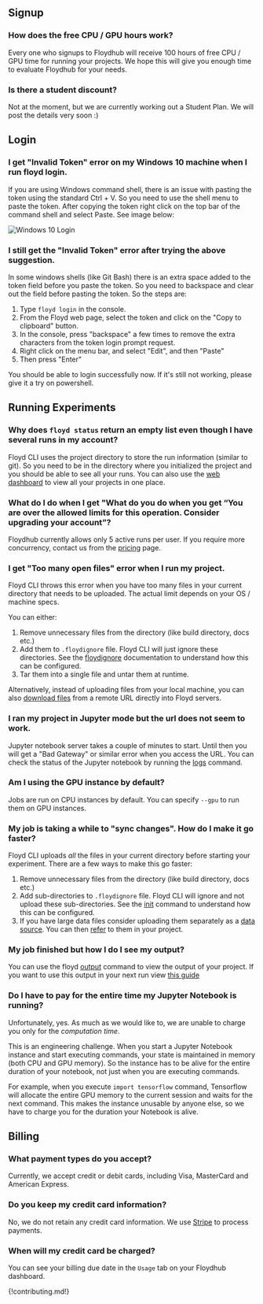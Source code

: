 ## Signup

### How does the free CPU / GPU hours work?

Every one who signups to Floydhub will receive 100 hours of free CPU / GPU time for running 
your projects. We hope this will give you enough time to evaluate Floydhub for your needs.

### Is there a student discount?

Not at the moment, but we are currently working out a Student Plan. We will post the details 
very soon :)



## Login

### I get "Invalid Token" error on my Windows 10 machine when I run floyd login.

If you are using Windows command shell, there is an issue with pasting the token using the 
standard Ctrl + V. So you need to use the shell menu to paste the token. After copying the 
token right click on the top bar of the command shell and select Paste. See image below:

![Windows 10 Login](../img/login_win_10.jpg)


### I still get the "Invalid Token" error after trying the above suggestion.

In some windows shells (like Git Bash) there is an extra space added to the token field
before you paste the token. So you need to backspace and clear out the field before pasting 
the token. So the steps are:

1. Type `floyd login` in the console.
2. From the Floyd web page, select the token and click on the "Copy to clipboard" button.
3. In the console, press "backspace" a few times to remove the extra characters from the token login prompt request.
4. Right click on the menu bar, and select "Edit", and then "Paste"
5. Then press "Enter"

You should be able to login successfully now. If it's still not working, please give it a try on powershell.

## Running Experiments

### Why does `floyd status` return an empty list even though I have several runs in my account?

Floyd CLI uses the project directory to store the run information (similar to git). So you need 
to be in the directory where you initialized the project and you should be able to see all your 
runs. You can also use the [web dashboard](https://www.floydhub.com/experiments) to view all your 
projects in one place.


### What do I do when I get "What do you do when you get “You are over the allowed limits for this operation. Consider upgrading your account”?

Floydhub currently allows only 5 active runs per user. If you require more concurrency, contact 
us from the [pricing](https://www.floydhub.com/pricing) page.


### I get "Too many open files" error when I run my project.

Floyd CLI throws this error when you have too many files in your current directory that needs to be uploaded. 
The actual limit depends on your OS / machine specs.

You can either:

1. Remove unnecessary files from the directory (like build directory, docs etc.) 
2. Add them to `.floydignore` file. Floyd CLI will just ignore these directories. 
See the [floydignore](home/floyd_ignore) documentation to understand how this can be configured.
3. Tar them into a single file and untar them at runtime.

Alternatively, instead of uploading files from your local machine, you can also 
[download files](http://docs.floydhub.com/home/using_datasets/#creating-a-dataset-from-downloads) from a remote URL 
directly into Floyd servers.


### I ran my project in Jupyter mode but the url does not seem to work.

Jupyter notebook server takes a couple of minutes to start. Until then you will get a "Bad Gateway" 
or similar error when you access the URL. You can check the status of the Jupyter notebook 
by running the [logs](../commands/logs) command.


### Am I using the GPU instance by default?

Jobs are run on CPU instances by default. You can specify `--gpu` to run them on GPU instances.


### My job is taking a while to "sync changes". How do I make it go faster?

Floyd CLI uploads *all* the files in your current directory before starting your experiment.
There are a few ways to make this go faster:

1. Remove unnecessary files from the directory (like build directory, docs etc.) 
2. Add sub-directories to `.floydignore` file. Floyd CLI will ignore and not upload these sub-directories.
See the [init](../commands/init#description) command to understand how this can be configured.
3. If you have large data files consider uploading them separately as a [data source](../commands/data). 
You can then [refer](../home/using_datasets#using-data-set-in-experiments) to them in your project.


### My job finished but how I do I see my output?

You can use the floyd [output](../commands/output) command to view the output of your 
project. If you want to use this output in your next run view [this guide](../home/managing_output)


### Do I have to pay for the entire time my Jupyter Notebook is running?

Unfortunately, yes. As much as we would like to, we are unable to charge you only for the *computation time*. 

This is an engineering challenge. When you start a Jupyter Notebook instance and start executing commands, 
your state is maintained in memory (both CPU and GPU memory). So the instance has to be alive for the 
entire duration of your notebook, not just when you are executing commands.

For example, when you execute `import tensorflow` 
command, Tensorflow will allocate the entire GPU memory to the current session and waits for the next command. This makes the instance unusable by anyone else, so we have to charge you for the duration your Notebook is alive.


## Billing

### What payment types do you accept?

Currently, we accept credit or debit cards, including Visa, MasterCard and American Express.

### Do you keep my credit card information?

No, we do not retain any credit card information. We use [Stripe](https://stripe.com/) to 
process payments.

### When will my credit card be charged?

You can see your billing due date in the `Usage` tab on your Floydhub dashboard.

{!contributing.md!}
